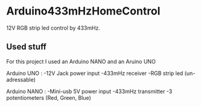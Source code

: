 # Arduino433mHzHomeControl

12V RGB strip led control by 433mHz.

## Used stuff

For this project I used an Arduino NANO and an Aruino UNO

Arduino UNO :
-12V Jack power input
-433mHz receiver
-RGB strip led (un-adressable)

Arduino NANO :
-Mini-usb 5V power input
-433mHz transmitter
-3 potentiometers (Red, Green, Blue)
